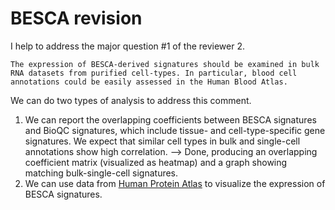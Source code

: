 BESCA revision
===

I help to address the major question #1 of the reviewer 2.

    The expression of BESCA-derived signatures should be examined in bulk RNA datasets from purified cell-types. In particular, blood cell annotations could be easily assessed in the Human Blood Atlas.

We can do two types of analysis to address this comment.

1. We can report the overlapping coefficients between BESCA signatures and BioQC
   signatures, which include tissue- and cell-type-specific gene signatures. We
   expect that similar cell types in bulk and single-cell annotations show high
   correlation. --> Done, producing an overlapping coefficient matrix
   (visualized as heatmap) and a graph showing matching bulk-single-cell
   signatures.
2. We can use data from [Human Protein
   Atlas](https://www.proteinatlas.org/about/download) to visualize the expression
   of BESCA signatures.
